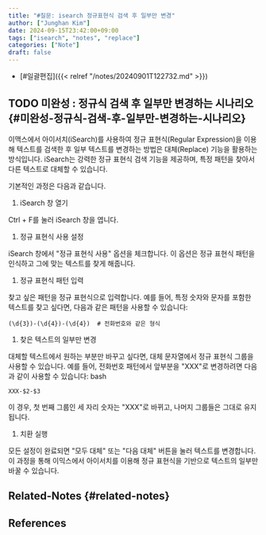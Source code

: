 ```yaml
---
title: "#질문: isearch 정규표현식 검색 후 일부만 변경"
author: ["Junghan Kim"]
date: 2024-09-15T23:42:00+09:00
tags: ["isearch", "notes", "replace"]
categories: ["Note"]
draft: false
---
```


-   [#일괄편집]({{< relref "/notes/20240901T122732.md" >}})

<!--more-->


## <span class="org-todo todo TODO">TODO</span> 미완성 : 정규식 검색 후 일부만 변경하는 시나리오 {#미완성-정규식-검색-후-일부만-변경하는-시나리오}

이맥스에서 아이서치(iSearch)를 사용하여 정규 표현식(Regular Expression)을 이용해 텍스트를 검색한 후 일부 텍스트를 변경하는 방법은 대체(Replace) 기능을 활용하는 방식입니다. iSearch는 강력한 정규 표현식 검색 기능을 제공하며, 특정 패턴을 찾아서 다른 텍스트로 대체할 수 있습니다.

기본적인 과정은 다음과 같습니다.

1.  iSearch 창 열기

Ctrl + F를 눌러 iSearch 창을 엽니다.

1.  정규 표현식 사용 설정

iSearch 창에서 "정규 표현식 사용" 옵션을 체크합니다. 이 옵션은 정규 표현식 패턴을 인식하고 그에 맞는 텍스트를 찾게 해줍니다.

1.  정규 표현식 패턴 입력

찾고 싶은 패턴을 정규 표현식으로 입력합니다. 예를 들어, 특정 숫자와 문자를 포함한 텍스트를 찾고 싶다면, 다음과 같은 패턴을 사용할 수 있습니다:

```text
(\d{3})-(\d{4})-(\d{4})  # 전화번호와 같은 형식
```

1.  찾은 텍스트의 일부만 변경

대체할 텍스트에서 원하는 부분만 바꾸고 싶다면, 대체 문자열에서 정규 표현식 그룹을 사용할 수 있습니다. 예를 들어, 전화번호 패턴에서 앞부분을 "XXX"로 변경하려면 다음과 같이 사용할 수 있습니다: bash

```text
XXX-$2-$3
```

이 경우, 첫 번째 그룹인 세 자리 숫자는 "XXX"로 바뀌고, 나머지 그룹들은 그대로 유지됩니다.

1.  치환 실행

모든 설정이 완료되면 "모두 대체" 또는 "다음 대체" 버튼을 눌러 텍스트를 변경합니다. 이 과정을 통해 이믹스에서 아이서치를 이용해 정규 표현식을 기반으로 텍스트의 일부만 바꿀 수 있습니다.


## Related-Notes {#related-notes}

## References

<style>.csl-entry{text-indent: -1.5em; margin-left: 1.5em;}</style><div class="csl-bib-body">
</div>
